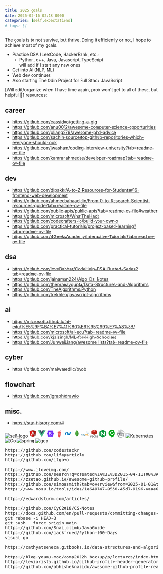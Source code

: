 ```yaml
---
title: 2025 goals
date: 2025-02-16 02:48 0000 
categories: [self,expectations]
# tags: []
---
```

The goals is to not survive, but thrive. Doing it efficiently or not, I hope to achieve most of my goals. 

- Practice DSA (LeetCode, HackerRank, etc.)
  - Python, c++, Java, Javascript, TypeScript
  <br> will add if I start any new ones
- Get into AI (NLP, ML) 
- Web dev continues
- Also starting The Odin Project for Full Stack JavaScript

[Will edit/organize when I have time again, prob won't get to all of these, but helpful 🤣]
resources: 

## career 
  - https://github.com/cassidoo/getting-a-gig
  - https://github.com/anu0012/awesome-computer-science-opportunities
  - https://github.com/pliang279/awesome-phd-advice
  - https://github.com/sachin-source/top-github-repositories-which-everyone-should-look
  - https://github.com/jwasham/coding-interview-university?tab=readme-ov-file
  - https://github.com/kamranahmedse/developer-roadmap?tab=readme-ov-file

## dev
  - https://github.com/dipakkr/A-to-Z-Resources-for-Students#16-frontend-web-development
  - https://github.com/ahmedbahaaeldin/From-0-to-Research-Scientist-resources-guide?tab=readme-ov-file
  - https://github.com/public-apis/public-apis?tab=readme-ov-file#weather
  - https://github.com/microsoft/WhatTheHack
  - https://github.com/codecrafters-io/build-your-own-x
  - https://github.com/practical-tutorials/project-based-learning?tab=readme-ov-file
  - https://github.com/4GeeksAcademy/Interactive-Tutorials?tab=readme-ov-file
  
## dsa
  - https://github.com/loveBabbar/CodeHelp-DSA-Busted-Series?tab=readme-ov-file
  - https://github.com/jainaman224/Algo_Ds_Notes
  - https://github.com/thepranaygupta/Data-Structures-and-Algorithms
  - https://github.com/TheAlgorithms/Python
  - https://github.com/trekhleb/javascript-algorithms

## ai
  - https://microsoft.github.io/ai-edu/%E5%9F%BA%E7%A1%80%E6%95%99%E7%A8%8B/
  - https://github.com/microsoft/ai-edu?tab=readme-ov-file
  - https://github.com/kjaisingh/ML-for-High-Schoolers
  - https://github.com/JunweiLiang/awesome_lists?tab=readme-ov-file

## cyber
  - https://github.com/malwaredllc/byob

## flowchart
  - https://github.com/jgraph/drawio
## misc.
  - https://star-history.com/#


<!---
Wow Saturday January 1, 2025 and now I come on github again. The stress is overwhelming me, facing imposter syndrome. Just recently I realized how much I'm already through with my education, like more than half way to graduations and reflecting on myself: no experience/internship in this field, no projects, no connections just being an introvert; like what am I even doing, what have I been doing, bruh. So disappointed. I should tell myself what I have told others before: have patience, but know what you're doing, just do it/them please. You got this. Somehow. Have Faith. The future is murky but have potentials, luck will come its way to meet hark work. 
--->

<span>
<img src="https://img.shields.io/badge/-@xiej5645-14c767?style=flat-square&labelColor=14c767&logo=" alt="self-logo">
<img src="https://raw.githubusercontent.com/devicons/devicon/master/icons/angularjs/angularjs-original.svg" alt="angular-js" width="25" height="25" />
<img src="https://raw.githubusercontent.com/devicons/devicon/master/icons/vuejs/vuejs-original.svg" alt="vue" width="25" height="25" />
<img src="https://raw.githubusercontent.com/devicons/devicon/master/icons/bootstrap/bootstrap-plain.svg" alt="bootstrap" width="25" height="25" />
<img src="https://raw.githubusercontent.com/devicons/devicon/master/icons/gulp/gulp-plain.svg" alt="gulp" width="25" height="25" />
<img src="https://raw.githubusercontent.com/devicons/devicon/master/icons/dot-net/dot-net-original.svg" alt=".NET" width="25" height="25" />
<img src="https://raw.githubusercontent.com/devicons/devicon/master/icons/mongodb/mongodb-original.svg" alt="mongodb" width="25" height="25" />
<img src="https://raw.githubusercontent.com/devicons/devicon/master/icons/mysql/mysql-original-wordmark.svg" alt="mysql" width="25" height="25" />
<img src="https://raw.githubusercontent.com/devicons/devicon/master/icons/redis/redis-original-wordmark.svg" alt="redis" width="25" height="25" />
<img src="https://raw.githubusercontent.com/devicons/devicon/master/icons/nginx/nginx-original.svg" alt="nginx" width="25" height="25" />
<img src="https://raw.githubusercontent.com/devicons/devicon/master/icons/cucumber/cucumber-plain.svg" alt="cucumber" width="25" height="25" />
<img src="https://raw.githubusercontent.com/devicons/devicon/master/icons/travis/travis-plain.svg" alt="travis" width="25" height="25" />
<img src="https://www.vectorlogo.zone/logos/kubernetes/kubernetes-icon.svg" alt="Kubernetes" width="25" height="25" />
<img src="https://cdn.jsdelivr.net/gh/devicons/devicon/icons/go/go-original.svg" alt="Go" width="25" height="25" />
<img src="https://www.vectorlogo.zone/logos/springio/springio-icon.svg" alt="spring" width="25" height="25" />
<img src="https://www.vectorlogo.zone/logos/google_cloud/google_cloud-icon.svg" alt="gcp" width="25" height="25" />
</span>

<pre>
https://github.com/codestackr
https://github.com/lifeparticle
https://github.com/itgoyo

https://www.iloveimg.com/
https://github.com/search?q=created%3A%3E%3D2015-04-11T00%3A00%3A00Z+stars%3A%3E10000&type=repositories&ref=advsearch&p=3
https://zzetao.github.io/awesome-github-profile/
https://github.com/simonsmith?tab=overview&from=2025-01-01&to=2025-01-31
https://www.nosu.io/tools/idea/1e649747-0550-45d7-9196-aaae01c40204 jamy

https://edwardsturm.com/articles/

https://github.com/CyC2018/CS-Notes
https://docs.github.com/en/pull-requests/committing-changes-to-your-project/creating-and-editing-commits/changing-a-commit-message
git rebase -i HEAD~3
git push --force origin main
https://github.com/Snailclimb/JavaGuide
https://github.com/jackfrued/Python-100-Days
visual go

https://cathyatseneca.gitbooks.io/data-structures-and-algorithms/content/analysis/notations.html

https://blog.youmu.moe/comp2012h-backup/p/lectures/index.html
https://leviarista.github.io/github-profile-header-generator/
https://github.com/abhisheknaiidu/awesome-github-profile-readme

<pre>
